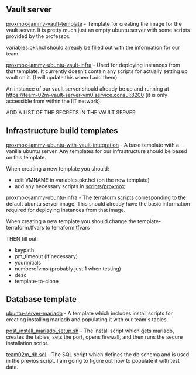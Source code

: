 ## Vault server

[proxmox-jammy-vault-template](/build/packer/proxmox-jammy-vault-template/) - Template for creating the image for the vault server. It is pretty much just an empty ubuntu server with some scripts provided by the professor.

[variables.pkr.hcl](/build/packer/proxmox-jammy-vault-template/variables.pkr.hcl) should already be filled out with the information for our team.

[proxmox-jammy-ubuntu-vault-infra](/build/terraform/proxmox-jammy-ubuntu-vault-infra/) - Used for deploying instances from that template. It currently doesn't contain any scripts for actually setting up vault on it. (I will update this when I add them).

An instance of our vault server should already be up and running at https://team-02m-vault-server-vm0.service.consul:8200 (it is only accessible from within the IIT network).

ADD A LIST OF THE SECRETS IN THE VAULT SERVER

## Infrastructure build templates

[proxmox-jammy-ubuntu-with-vault-integration](/build/packer/proxmox-jammy-ubuntu-with-vault-integration/) - A base template with a vanilla ubuntu server. Any templates for our infrastructure should be based on this template.

When creating a new template you should:
 - edit VMNAME in variables.pkr.hcl (on the new template)
 - add any necessary scripts in [scripts/proxmox](/build/packer/scripts/proxmox/)

[proxmox-jammy-ubuntu-infra](/build/terraform/proxmox-jammy-ubuntu-infra/) - The terraform scripts corresponding to the default ubuntu server image. This should already have the basic information required for deploying instances from that image.

When creating a new template you should change the template-terraform.tfvars to terraform.tfvars

THEN fill out:
 - keypath
 - pm_timeout (if necessary)
 - yourinitials
 - numberofvms (probably just 1 when testing)
 - desc
 - template-to-clone

 ## Database template

[ubuntu-server-mariadb](/build/packer/ubuntu-server-mariadb/) - A template which includes install scripts for creating installing mariadb and populating it with our team's tables.

[post_install_mariadb_setup.sh](/build/packer/scripts/team02m/post_install_mariadb_setup.sh) - The install script which gets mariadb, creates the tables, sets the port, opens firewall, and then runs the secure installation script.

[team02m_db.sql](/build/packer/scripts/) - The SQL script which defines the db schema and is used in the previos script. I am going to figure out how to populate it with test data.